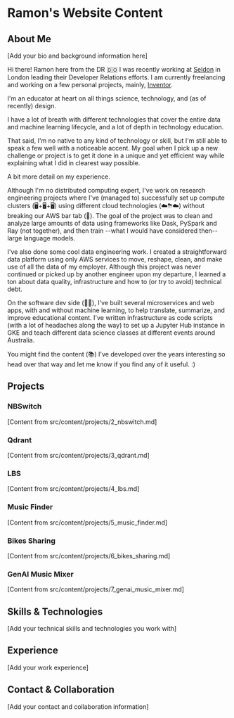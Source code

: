 # Ramon's Website Content

## About Me
[Add your bio and background information here]


Hi there! Ramon here from the DR 🇩🇴 I was recently working at [Seldon](seldon.io) in London leading their 
Developer Relations efforts. I am currently freelancing and working on a few personal projects, mainly, [Inventor](inventor.dev).

I'm an educator at heart on all things science, technology, and (as of recently) design.

I have a lot of breath with different technologies that cover the entire data and machine 
learning lifecycle, and a lot of depth in technology education.

That said, I'm no native to any kind of technology or skill, but I'm still able to speak a few well 
with a noticeable accent. My goal when I pick up a new challenge or project is to get it done 
in a unique and yet efficient way while explaining what I did in clearest way possible.


A bit more detail on my experience.

Although I'm no distributed computing expert, I've work on research engineering projects where I've 
(managed to) successfully set up compute clusters (🖥+🖥+🖥) using different cloud technologies (☁️⛈☁️) without 
breaking our AWS bar tab (🍻). The goal of the project was to clean and analyze large amounts of data using 
frameworks like Dask, PySpark and Ray (not together), and then train --what I would have considered then-- large 
language models.

I've also done some cool data engineering work. I created a straightforward data platform using only AWS services
to move, reshape, clean, and make use of all the data of my employer. Although this project was never continued 
or picked up by another engineer upon my departure, I learned a ton about data quality, infrastructure and how to (or try to avoid) technical debt.

On the software dev side (👨‍💻), I've built several microservices and web apps, with and without machine learning, to help translate, summarize, and improve educational content. I've written infrastructure as code scripts (with a lot of headaches along the way) to set up a Jupyter Hub instance in GKE and teach different data science classes at different events 
around Australia.

You might find the content (📚) I've developed over the years interesting so head over that way 
and let me know if you find any of it useful. :)

## Projects

### NBSwitch
[Content from src/content/projects/2_nbswitch.md]

### Qdrant
[Content from src/content/projects/3_qdrant.md]

### LBS
[Content from src/content/projects/4_lbs.md]

### Music Finder
[Content from src/content/projects/5_music_finder.md]

### Bikes Sharing
[Content from src/content/projects/6_bikes_sharing.md]

### GenAI Music Mixer
[Content from src/content/projects/7_genai_music_mixer.md]

## Skills & Technologies
[Add your technical skills and technologies you work with]

## Experience
[Add your work experience]

## Contact & Collaboration
[Add your contact and collaboration information] 